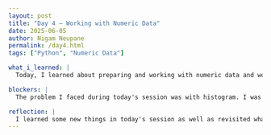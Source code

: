 ```yaml
---
layout: post
title: "Day 4 – Working with Numeric Data"
date: 2025-06-05
author: Nigam Neupane
permalink: /day4.html
tags: ["Python", "Numeric Data"]

what_i_learned: |
  Today, I learned about preparing and working with numeric data and working with dates in a dataset. Numeric values in a dataset are variable and difficult to use because of the big difference of numeric values. I used various mathematical operations related to statisctis to organize and prepare the data for a suitable use. I used the mean of the data to reduce variability and used .std() syntax to find the standard deviation to further reduce data variability. This was a very effective method to make data more readable and usable within the program. I learned about working with skewed data and the methods to fix them. I used histographs to find the common values and referenced those values to adjust my data. I learned about dealing with dates in the dataset. I used the pd.to_datetime() syntax to convert various types of input into datetime objects. I worked with a sample dataset to manage the dates within them to a common format. I was able to rewrite odd date into the required date format.

blockers: |
  The problem I faced during today's session was with histogram. I was initially unable to retrieve histogram charts and graphs to assist with my data preparation.

reflection: |
  I learned some new things in today's session as well as revisited what I had learned in previous sessions. I understood how to work with numeric data in datasets and to prepare them to use properly in future data analysis projects. Knowledge of mathematics and statistics is very helpful while working with numeric data. I will take some time with analyzing histograms to properly search for any required data. This data analysis methos will be very useful in future projects.
---
```

